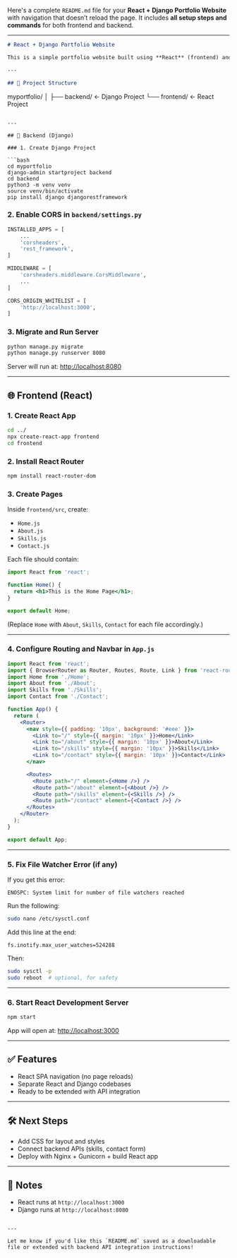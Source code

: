 Here's a complete `README.md` file for your **React + Django Portfolio Website** with navigation that doesn’t reload the page. It includes **all setup steps and commands** for both frontend and backend.

---

```markdown
# React + Django Portfolio Website

This is a simple portfolio website built using **React** (frontend) and **Django** (backend). It includes multiple pages (`Home`, `About`, `Skills`, `Contact`) and a navigation bar that allows switching pages **without reloading** using React Router.

---

## 📁 Project Structure

```

myportfolio/
│
├── backend/        ← Django Project
└── frontend/       ← React Project

````

---

## 🚀 Backend (Django)

### 1. Create Django Project

```bash
cd myportfolio
django-admin startproject backend
cd backend
python3 -m venv venv
source venv/bin/activate
pip install django djangorestframework
````

### 2. Enable CORS in `backend/settings.py`

```python
INSTALLED_APPS = [
    ...
    'corsheaders',
    'rest_framework',
]

MIDDLEWARE = [
    'corsheaders.middleware.CorsMiddleware',
    ...
]

CORS_ORIGIN_WHITELIST = [
    'http://localhost:3000',
]
```

### 3. Migrate and Run Server

```bash
python manage.py migrate
python manage.py runserver 8080
```

Server will run at: [http://localhost:8080](http://localhost:8080)

---

## 🌐 Frontend (React)

### 1. Create React App

```bash
cd ../
npx create-react-app frontend
cd frontend
```

### 2. Install React Router

```bash
npm install react-router-dom
```

### 3. Create Pages

Inside `frontend/src`, create:

* `Home.js`
* `About.js`
* `Skills.js`
* `Contact.js`

Each file should contain:

```jsx
import React from 'react';

function Home() {
  return <h1>This is the Home Page</h1>;
}

export default Home;
```

(Replace `Home` with `About`, `Skills`, `Contact` for each file accordingly.)

---

### 4. Configure Routing and Navbar in `App.js`

```jsx
import React from 'react';
import { BrowserRouter as Router, Routes, Route, Link } from 'react-router-dom';
import Home from './Home';
import About from './About';
import Skills from './Skills';
import Contact from './Contact';

function App() {
  return (
    <Router>
      <nav style={{ padding: '10px', background: '#eee' }}>
        <Link to="/" style={{ margin: '10px' }}>Home</Link>
        <Link to="/about" style={{ margin: '10px' }}>About</Link>
        <Link to="/skills" style={{ margin: '10px' }}>Skills</Link>
        <Link to="/contact" style={{ margin: '10px' }}>Contact</Link>
      </nav>

      <Routes>
        <Route path="/" element={<Home />} />
        <Route path="/about" element={<About />} />
        <Route path="/skills" element={<Skills />} />
        <Route path="/contact" element={<Contact />} />
      </Routes>
    </Router>
  );
}

export default App;
```

---

### 5. Fix File Watcher Error (if any)

If you get this error:

```
ENOSPC: System limit for number of file watchers reached
```

Run the following:

```bash
sudo nano /etc/sysctl.conf
```

Add this line at the end:

```
fs.inotify.max_user_watches=524288
```

Then:

```bash
sudo sysctl -p
sudo reboot  # optional, for safety
```

---

### 6. Start React Development Server

```bash
npm start
```

App will open at: [http://localhost:3000](http://localhost:3000)

---

## ✅ Features

* React SPA navigation (no page reloads)
* Separate React and Django codebases
* Ready to be extended with API integration

---

## 🛠 Next Steps

* Add CSS for layout and styles
* Connect backend APIs (skills, contact form)
* Deploy with Nginx + Gunicorn + build React app

---

## 📌 Notes

* React runs at `http://localhost:3000`
* Django runs at `http://localhost:8080`

```

---

Let me know if you'd like this `README.md` saved as a downloadable file or extended with backend API integration instructions!
```
